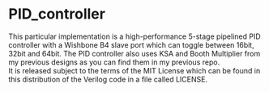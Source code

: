 # PID_controller
This particular implementation is a high-performance 5-stage pipelined PID controller with a Wishbone B4 slave port which can toggle between 16bit, 32bit and 64bit. The PID controller also uses KSA and Booth Multiplier from my previous designs as you can find them in my previous repo.        
It is released subject to the terms of the MIT License which can be found in this distribution of the Verilog code in a file called LICENSE.
